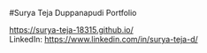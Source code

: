 #Surya Teja Duppanapudi Portfolio

https://surya-teja-18315.github.io/ <br>
LinkedIn: https://www.linkedin.com/in/surya-teja-d/
